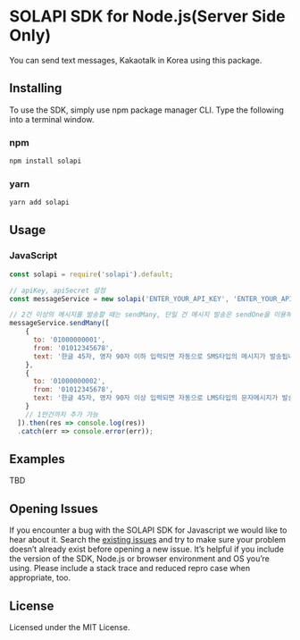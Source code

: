 # SOLAPI SDK for Node.js(Server Side Only)

You can send text messages, Kakaotalk in Korea using this package.

## Installing

To use the SDK, simply use npm package manager CLI. Type the following into a terminal window.

### npm

```bash
npm install solapi
```

### yarn

```bash
yarn add solapi
```

## Usage

### JavaScript
```javascript
const solapi = require('solapi').default;

// apiKey, apiSecret 설정
const messageService = new solapi('ENTER_YOUR_API_KEY', 'ENTER_YOUR_API_SECRET');

// 2건 이상의 메시지를 발송할 때는 sendMany, 단일 건 메시지 발송은 sendOne을 이용해야 합니다. 
messageService.sendMany([
    {
      to: '01000000001',
      from: '01012345678',
      text: '한글 45자, 영자 90자 이하 입력되면 자동으로 SMS타입의 메시지가 발송됩니다.'
    },
    {
      to: '01000000002',
      from: '01012345678',
      text: '한글 45자, 영자 90자 이상 입력되면 자동으로 LMS타입의 문자메시지가 발송됩니다. 0123456789 ABCDEFGHIJKLMNOPQRSTUVWXYZ'
    }
    // 1만건까지 추가 가능
  ]).then(res => console.log(res))
  .catch(err => console.error(err));
```

## Examples

[//]: # ([NodeJS Examples]&#40;https://github.com/solapi/solapi-sdk-js-v4/tree/master/examples&#41;,)

TBD

## Opening Issues

If you encounter a bug with the SOLAPI SDK for Javascript we would like to hear about it. Search
the [existing issues](https://github.com/solapi/solapi-sdk-js-v4/issues) and try to make sure your problem doesn’t
already exist before opening a new issue. It’s helpful if you include the version of the SDK, Node.js or browser
environment and OS you’re using. Please include a stack trace and reduced repro case when appropriate, too.

## License

Licensed under the MIT License.
